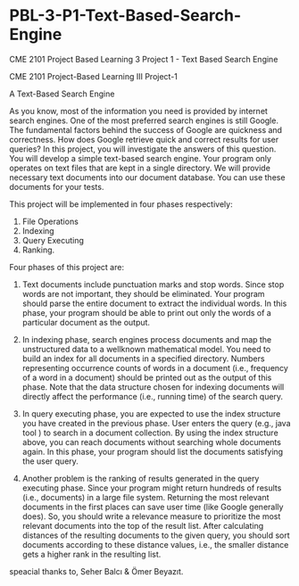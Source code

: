 # PBL-3-P1-Text-Based-Search-Engine
CME 2101 Project Based Learning 3 Project 1 - Text Based Search Engine


CME 2101 Project-Based Learning III
Project-1

A Text-Based Search Engine

As you know, most of the information you need is provided by internet search engines. One of the most
preferred search engines is still Google. The fundamental factors behind the success of Google are
quickness and correctness. How does Google retrieve quick and correct results for user queries? In this
project, you will investigate the answers of this question. You will develop a simple text-based search
engine. Your program only operates on text files that are kept in a single directory. We will provide
necessary text documents into our document database. You can use these documents for your tests.

This project will be implemented in four phases respectively:
1. File Operations
2. Indexing
3. Query Executing
4. Ranking.

Four phases of this project are:

1. Text documents include punctuation marks and stop words. Since stop words are not important,
they should be eliminated. Your program should parse the entire document to extract the
individual words. In this phase, your program should be able to print out only the words of a
particular document as the output.

2. In indexing phase, search engines process documents and map the unstructured data to a wellknown
mathematical model. You need to build an index for all documents in a specified
directory. Numbers representing occurrence counts of words in a document (i.e., frequency of a
word in a document) should be printed out as the output of this phase. Note that the data
structure chosen for indexing documents will directly affect the performance (i.e., running time)
of the search query.

3. In query executing phase, you are expected to use the index structure you have created in the
previous phase. User enters the query (e.g., java tool ) to search in a document collection. By
using the index structure above, you can reach documents without searching whole documents
again. In this phase, your program should list the documents satisfying the user query.

4. Another problem is the ranking of results generated in the query executing phase. Since your
program might return hundreds of results (i.e., documents) in a large file system. Returning the
most relevant documents in the first places can save user time (like Google generally does). So,
you should write a relevance measure to prioritize the most relevant documents into the top of
the result list. After calculating distances of the resulting documents to the given query, you
should sort documents according to these distance values, i.e., the smaller distance gets a higher
rank in the resulting list.

speacial thanks to, Seher Balcı & Ömer Beyazıt.
